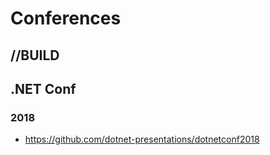 # Conferences

## //BUILD

## .NET Conf

### 2018

*   https://github.com/dotnet-presentations/dotnetconf2018


